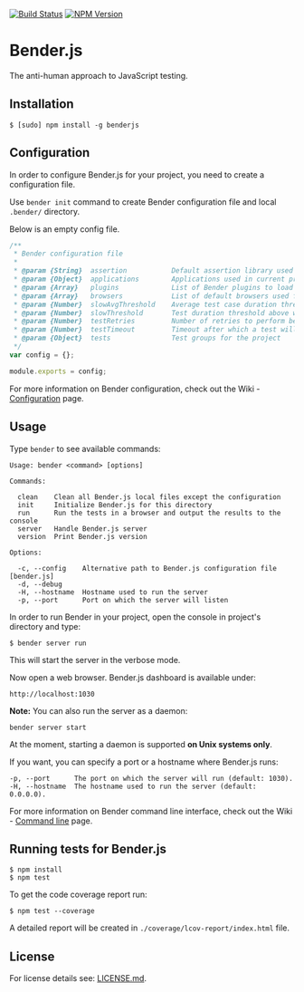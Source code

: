 [![Build Status](https://travis-ci.org/benderjs/benderjs.svg?branch=master)](https://travis-ci.org/benderjs/benderjs)
[![NPM Version](http://img.shields.io/npm/v/benderjs.svg)](https://www.npmjs.org/package/benderjs)

Bender.js
=========

The anti-human approach to JavaScript testing.

Installation
------------

```
$ [sudo] npm install -g benderjs
```

Configuration
-------------

In order to configure Bender.js for your project, you need to create a configuration file.

Use `bender init` command to create Bender configuration file and local `.bender/` directory.

Below is an empty config file.

```javascript
/**
 * Bender configuration file
 *
 * @param {String}  assertion           Default assertion library used for the tests
 * @param {Object}  applications        Applications used in current project
 * @param {Array}   plugins             List of Bender plugins to load at startup
 * @param {Array}   browsers            List of default browsers used for testing
 * @param {Number}  slowAvgThreshold    Average test case duration threshold above which a test is marked as slow
 * @param {Number}  slowThreshold       Test duration threshold above which a test is marked as slow
 * @param {Number}  testRetries         Number of retries to perform before marking a test as failed
 * @param {Number}  testTimeout         Timeout after which a test will be fetched again
 * @param {Object}  tests               Test groups for the project
 */
var config = {};

module.exports = config;
```

For more information on Bender configuration, check out the Wiki - [Configuration](https://github.com/benderjs/benderjs/wiki/Configuration) page.

Usage
-----

Type `bender` to see available commands:

```
Usage: bender <command> [options]

Commands:

  clean    Clean all Bender.js local files except the configuration
  init     Initialize Bender.js for this directory
  run      Run the tests in a browser and output the results to the console
  server   Handle Bender.js server
  version  Print Bender.js version

Options:

  -c, --config    Alternative path to Bender.js configuration file [bender.js]
  -d, --debug
  -H, --hostname  Hostname used to run the server
  -p, --port      Port on which the server will listen
```

In order to run Bender in your project, open the console in project's directory and type:

```
$ bender server run
```

This will start the server in the verbose mode.

Now open a web browser. Bender.js dashboard is available under:

```
http://localhost:1030
```

**Note:** You can also run the server as a daemon:

```
bender server start
```

At the moment, starting a daemon is supported **on Unix systems only**.

If you want, you can specify a port or a hostname where Bender.js runs:

```
-p, --port      The port on which the server will run (default: 1030).
-H, --hostname  The hostname used to run the server (default: 0.0.0.0).
```

For more information on Bender command line interface, check out the Wiki - [Command line](https://github.com/benderjs/benderjs/wiki/Command-line) page.

Running tests for Bender.js
-------------

```
$ npm install
$ npm test
```

To get the code coverage report run:

```
$ npm test --coverage
```

A detailed report will be created in `./coverage/lcov-report/index.html` file.

License
-------

For license details see: [LICENSE.md](https://github.com/benderjs/benderjs/blob/master/LICENSE.md).
